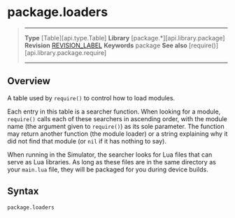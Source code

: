 # package.loaders

> --------------------- ------------------------------------------------------------------------------------------
> __Type__              [Table][api.type.Table]
> __Library__           [package.*][api.library.package]
> __Revision__          [REVISION_LABEL](REVISION_URL)
> __Keywords__          package
> __See also__          [require()][api.library.package.require]
> --------------------- ------------------------------------------------------------------------------------------


## Overview

A table used by `require()` to control how to load modules.

Each entry in this table is a searcher function. When looking for a module, `require()` calls each of these searchers in ascending order, with the module name (the argument given to `require()`) as its sole parameter. The function may return another function (the module loader) or a string explaining why it did not find that module (or `nil` if it has nothing to say).

When running in the Simulator, the searcher looks for Lua files that can serve as Lua libraries. As long as these files are in the same directory as your `main.lua` file, they will be packaged for you during device builds.


## Syntax

	package.loaders

